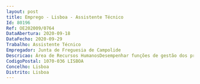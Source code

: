 ```yaml
--- 
layout: post
title: Emprego - Lisboa - Assistente Técnico
Id: 80196
Ref: OE202009/0764
DataAbertura: 2020-09-18
DataFecho: 2020-09-29
Trabalho: Assistente Técnico
Empregador: Junta de Freguesia de Campolide
Descricao: Área de Recursos HumanosDesempenhar funções de gestão dos procedimentos e processos de recursos humanos inerentes a estes contratos, nomeadamente, elaborar documentação técnica no âmbito dos recursos humanos para efeitos de gestão administrativa de pessoa  assegurar os devidos registos para efeitos de assiduidade e pontualidade dos trabalhadores, através da utilização de plataformas próprias para o efeito  garantir a atualização constante de todos os registos  assegurar o correto arquivo de todos os documentos referentes aos trabalhadores  elaborar mapas e relatórios no âmbito de recursos humanos  apoiar na elaboração de relatórios financeiros referentes aos contratos de delegação de competências  prestar apoio direto aos funcionários e prestadores de serviço  apoiar na gestão de processos inerentes à actividade de recursos humanos, incluindo realizar contactos com fornecedores, entidades externas, como a Câmara Municipal de Lisboa, departamentos internos e trabalhadores  assegurar o cumprimento de normas legais, regulamentos internos, deliberação, despacho ou determinação superior referentes a matérias de Recursos Humanos  acompanhar processos de acidentes de trabalho  assegurar apoio no âmbito de higiene e segurança no trabalho, assegurando o cumprimento legal das normas aplicáveis bem como o relacionamento com entidades externas nesse âmbito  garantir acompanhamento dos funcionários no âmbito da medicina no trabalho  exercer as demais funções, procedimentos, tarefas ou atribuições que lhe são cometidas por lei, regulamento, deliberação, despacho ou determinação superior.
CodigoPostal: 1070-036 LISBOA
Concelho: Lisboa
Distrito: Lisboa
--- 
```

